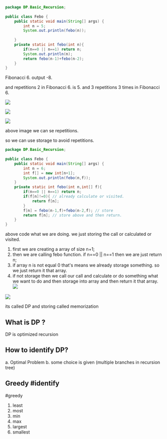```java
package DP.Basic_Recursion;  
  
public class Febo {  
    public static void main(String[] args) {  
        int n = 5;  
        System.out.println(febo(n));  
  
    }  
    private static int febo(int n){  
        if(n==0 || n==1) return n;  
        System.out.println(n);  
        return febo(n-1)+febo(n-2);  
    }  
}
```

Fibonacci 6. output -8.

and repetitions 2 in Fibonacci 6. is 5.
and 3 repetitions 3 times in Fibonacci 6.

![](https://i.imgur.com/QaySvdZ.png)


![](https://i.imgur.com/3UkOagE.png)




![](https://i.imgur.com/EkfG58n.png)




above image we can se repetitions.

so we can use storage to avoid repetitions.


```java
package DP.Basic_Recursion;  
  
public class Febo {  
    public static void main(String[] args) {  
        int n = 6;  
        int f[] = new int[n+1];  
        System.out.println(febo(n,f));  
    }  
    private static int febo(int n,int[] f){  
        if(n==0 || n==1) return n;  
        if(f[n]!=0){ // already calculate or visited.  
            return f[n];  
        }  
        f[n] = febo(n-1,f)+febo(n-2,f); // store  
        return f[n]; // store above and then return.  
    }  
}
```

above code what we are doing. we just storing the call or calculated or visited.

1. first we are creating a array of size n+1;
2. then we are calling febo function. if n==0  || n==1 then we are just return n;
3. if array n is not equal 0 that's means we already storage something. so we just return it that array.
4. if not storage then we call our call and calculate or do something what we want to do and then storage into array and then return it that array.
![](https://i.imgur.com/woqJo8B.png)


![](https://i.imgur.com/WS52BGB.png)


its called DP and storing called memorization



## What is DP ?
DP is optimized recursion

## How to identify DP?
a. Optimal Problem
b. some choice is given (multiple branches in recursion tree)


## Greedy #identify

#greedy

1. least
2. most
3. min
4. max
5. largest
6. smallest

